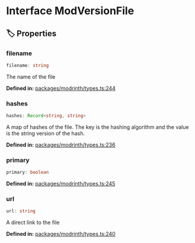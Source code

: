 # Interface ModVersionFile

## 🏷️ Properties

### filename

```ts
filename: string
```
The name of the file
<p style="font-size: 14px; color: var(--vp-c-text-2)">
<strong>Defined in:</strong> <a href="https://github.com/voxelum/minecraft-launcher-core-node/blob/master/packages/modrinth/types.ts#L244" target="_blank" rel="noreferrer">packages/modrinth/types.ts:244</a>
</p>


### hashes

```ts
hashes: Record<string, string>
```
A map of hashes of the file. The key is the hashing algorithm and the value is the string version of the hash.
<p style="font-size: 14px; color: var(--vp-c-text-2)">
<strong>Defined in:</strong> <a href="https://github.com/voxelum/minecraft-launcher-core-node/blob/master/packages/modrinth/types.ts#L236" target="_blank" rel="noreferrer">packages/modrinth/types.ts:236</a>
</p>


### primary

```ts
primary: boolean
```
<p style="font-size: 14px; color: var(--vp-c-text-2)">
<strong>Defined in:</strong> <a href="https://github.com/voxelum/minecraft-launcher-core-node/blob/master/packages/modrinth/types.ts#L245" target="_blank" rel="noreferrer">packages/modrinth/types.ts:245</a>
</p>


### url

```ts
url: string
```
A direct link to the file
<p style="font-size: 14px; color: var(--vp-c-text-2)">
<strong>Defined in:</strong> <a href="https://github.com/voxelum/minecraft-launcher-core-node/blob/master/packages/modrinth/types.ts#L240" target="_blank" rel="noreferrer">packages/modrinth/types.ts:240</a>
</p>


